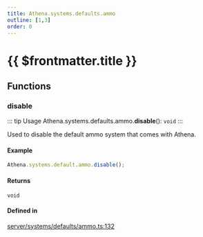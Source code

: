 ```yaml
---
title: Athena.systems.defaults.ammo
outline: [1,3]
order: 0
---
```


# {{ $frontmatter.title }}


## Functions

### disable

::: tip Usage
Athena.systems.defaults.ammo.**disable**(): `void`
:::

Used to disable the default ammo system that comes with Athena.

#### Example
```ts
Athena.systems.default.ammo.disable();
```

#### Returns

`void`

#### Defined in

[server/systems/defaults/ammo.ts:132](https://github.com/Stuyk/altv-athena/blob/9c5aa90/src/core/server/systems/defaults/ammo.ts#L132)
